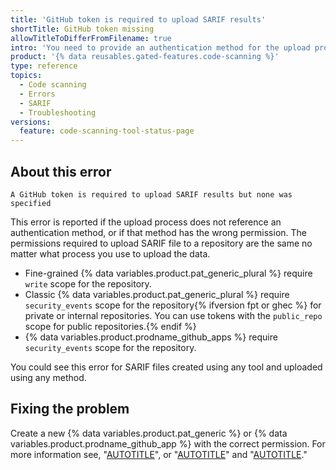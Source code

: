 ```yaml
---
title: 'GitHub token is required to upload SARIF results'
shortTitle: GitHub token missing
allowTitleToDifferFromFilename: true
intro: 'You need to provide an authentication method for the upload process to use to access the repository.'
product: '{% data reusables.gated-features.code-scanning %}'
type: reference
topics:
  - Code scanning
  - Errors
  - SARIF
  - Troubleshooting
versions:
  feature: code-scanning-tool-status-page
---
```


## About this error

```text
A GitHub token is required to upload SARIF results but none was specified
```

This error is reported if the upload process does not reference an authentication method, or if that method has the wrong permission. The permissions required to upload SARIF file to a repository are the same no matter what process you use to upload the data. 

- Fine-grained {% data variables.product.pat_generic_plural %} require `write` scope for the repository.
- Classic {% data variables.product.pat_generic_plural %} require `security_events` scope for the repository{% ifversion fpt or ghec %} for private or internal repositories. You can use tokens with the `public_repo` scope for public repositories.{% endif %}
- {% data variables.product.prodname_github_apps %} require `security_events` scope for the repository.

You could see this error for SARIF files created using any tool and uploaded using any method.

## Fixing the problem

Create a new {% data variables.product.pat_generic %} or {% data variables.product.prodname_github_app %} with the correct permission. For more information see, "[AUTOTITLE](/authentication/keeping-your-account-and-data-secure/managing-your-personal-access-tokens)", or "[AUTOTITLE](/apps/creating-github-apps/authenticating-with-a-github-app/authenticating-as-a-github-app)" and  "[AUTOTITLE](/apps/creating-github-apps/about-creating-github-apps/deciding-when-to-build-a-github-app)."
